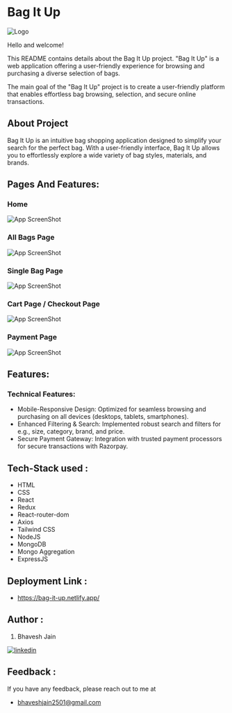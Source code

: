 # Bag It Up
![Logo](https://i.ibb.co/jzjxfvq/Bag-It-Up-Logo.png)

Hello and welcome!

This README contains details about the Bag It Up project. "Bag It Up" is a web application offering a user-friendly experience for browsing and purchasing a diverse selection of bags.

The main goal of the "Bag It Up" project is to create a user-friendly platform that enables effortless bag browsing, selection, and secure online transactions.

## About Project 
Bag It Up is an intuitive bag shopping application designed to simplify your search for the perfect bag. With a user-friendly interface, Bag It Up allows you to effortlessly explore a wide variety of bag styles, materials, and brands.

## Pages And Features: 
### Home 
![App ScreenShot](https://i.imgur.com/iDs7Q2p.png)

### All Bags Page 

![App ScreenShot](https://i.imgur.com/nphRzLm.png)

### Single Bag Page 
![App ScreenShot](https://i.imgur.com/HWcBuFX.png)
  
### Cart Page / Checkout Page
![App ScreenShot](https://i.imgur.com/bTBEraf.png)  

### Payment Page 
![App ScreenShot](https://i.imgur.com/slqCrUL.png) 


## Features:
### Technical Features:

- Mobile-Responsive Design:
 Optimized for seamless browsing and purchasing on all devices (desktops, tablets, smartphones).
- Enhanced Filtering & Search:
Implemented robust search and filters for e.g., size, category, brand, and price.
- Secure Payment Gateway:
Integration with trusted payment processors for secure transactions with Razorpay.


## Tech-Stack used :
- HTML
- CSS
- React
- Redux
- React-router-dom
- Axios
- Tailwind CSS
- NodeJS
- MongoDB
- Mongo Aggregation
- ExpressJS

## Deployment Link : 
- https://bag-it-up.netlify.app/


## Author : 
1. Bhavesh Jain

[![linkedin](https://img.shields.io/badge/linkedin-0A66C2?style=for-the-badge&logo=linkedin&logoColor=white)](https://www.linkedin.com/in/-bhavesh-jain/)


## Feedback : 

If you have any feedback, please reach out to me at
- bhaveshjain2501@gmail.com 

